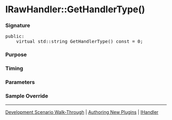 # IRawHandler::GetHandlerType()

### Signature

<pre>
public:
    virtual std::string GetHandlerType() const = 0;
</pre>

### Purpose

### Timing

### Parameters

### Sample Override

----

[Development Scenario Walk-Through](../../../development-scenario.md) | [Authoring New Plugins](../../developer-plugin-creation.md) | [IHandler](i-handler.md)
